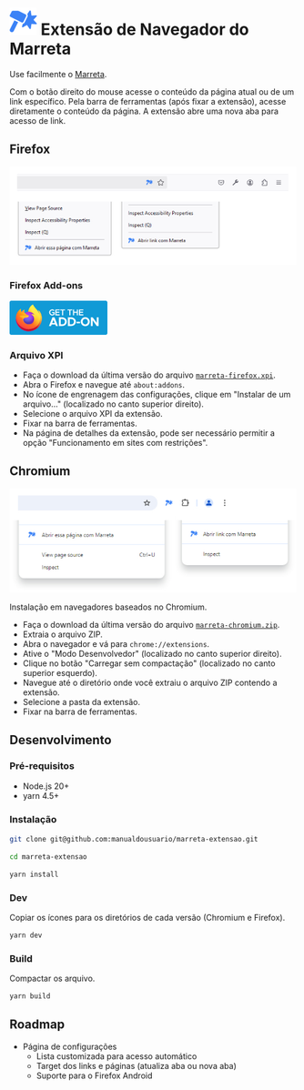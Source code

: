# ![Ícone do Marreta](./icons/icon48.png "Ícone do Marreta") Extensão de Navegador do Marreta

Use facilmente o [Marreta](https://marreta.pcdomanual.com/).

Com o botão direito do mouse acesse o conteúdo da página atual ou de um link específico. Pela barra de ferramentas (após fixar a extensão), acesse diretamente o conteúdo da página. A extensão abre uma nova aba para acesso de link.

## Firefox

![Firefox](./readme-assets/firefox.jpg "Firefox")

### Firefox Add-ons

[![Get the add-on](readme-assets/amo_badge.png 'Get the add-on')](https://addons.mozilla.org/en-US/firefox/addon/marreta/)

### Arquivo XPI

- Faça o download da última versão do arquivo [`marreta-firefox.xpi`](https://github.com/manualdousuario/marreta-extensao/releases).
- Abra o Firefox e navegue até `about:addons`.
- No ícone de engrenagem das configurações, clique em "Instalar de um arquivo..." (localizado no canto superior direito).
- Selecione o arquivo XPI da extensão.
- Fixar na barra de ferramentas.
- Na página de detalhes da extensão, pode ser necessário permitir a opção "Funcionamento em sites com restrições".

## Chromium

![Chromium](./readme-assets/chromium.jpg "Chromium")

Instalação em navegadores baseados no Chromium.

- Faça o download da última versão do arquivo [`marreta-chromium.zip`](https://github.com/manualdousuario/marreta-extensao/releases).
- Extraia o arquivo ZIP.
- Abra o navegador e vá para `chrome://extensions`.
- Ative o "Modo Desenvolvedor" (localizado no canto superior direito).
- Clique no botão "Carregar sem compactação" (localizado no canto superior esquerdo).
- Navegue até o diretório onde você extraiu o arquivo ZIP contendo a extensão.
- Selecione a pasta da extensão.
- Fixar na barra de ferramentas.

## Desenvolvimento

### Pré-requisitos

- Node.js 20+
- yarn 4.5+

### Instalação

```bash
git clone git@github.com:manualdousuario/marreta-extensao.git
```

```bash
cd marreta-extensao
```

```bash
yarn install
```

### Dev

Copiar os ícones para os diretórios de cada versão (Chromium e Firefox).

```bash
yarn dev
```

### Build

Compactar os arquivo.

```bash
yarn build
```

## Roadmap

- Página de configurações
    - Lista customizada para acesso automático
    - Target dos links e páginas (atualiza aba ou nova aba)
    - Suporte para o Firefox Android
